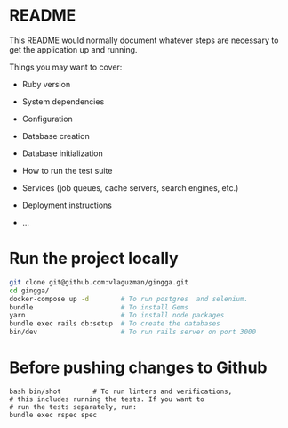 # README

This README would normally document whatever steps are necessary to get the
application up and running.

Things you may want to cover:

* Ruby version

* System dependencies

* Configuration

* Database creation

* Database initialization

* How to run the test suite

* Services (job queues, cache servers, search engines, etc.)

* Deployment instructions

* ...

# Run the project locally
```bash
git clone git@github.com:vlaguzman/gingga.git
cd gingga/
docker-compose up -d        # To run postgres  and selenium.
bundle                      # To install Gems
yarn                        # To install node packages
bundle exec rails db:setup  # To create the databases
bin/dev                     # To run rails server on port 3000
```

# Before pushing changes to Github
```
bash bin/shot        # To run linters and verifications,
# this includes running the tests. If you want to
# run the tests separately, run:
bundle exec rspec spec
```
